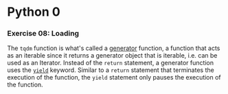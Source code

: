 # Python 0

### Exercise 08: Loading

The `tqdm` function is what's called a [generator](https://www.geeksforgeeks.org/generators-in-python) function, a function that acts as an iterable since it returns a generator object that is iterable, i.e. can be used as an Iterator.
Instead of the `return` statement, a generator function uses the [`yield`](https://www.geeksforgeeks.org/python-yield-keyword) keyword. Similar to a `return` statement that terminates the execution of the function, the `yield` statement only pauses the execution of the function.
